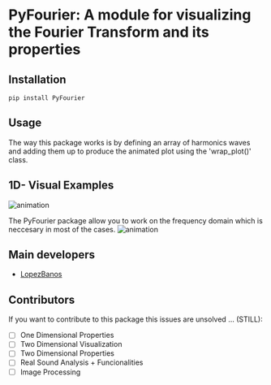 # PyFourier: A module for visualizing the Fourier Transform and its properties




## Installation

```
pip install PyFourier
```
## Usage
The way this package works is by defining an array of harmonics waves and adding them up to produce the animated plot using the 'wrap_plot()' class.

## 1D- Visual Examples

![animation](https://github.com/LopezBanos/PyFourier/blob/master/images/DirectDomain.gif)

The PyFourier package allow you to work on the frequency domain which is neccesary in most of the cases. 
![animation](https://github.com/LopezBanos/PyFourier/blob/master/images/FreqDomain.gif)

## Main developers

- [LopezBanos](https://github.com/LopezBanos)


## Contributors

If you want to contribute to this package this issues are unsolved ... (STILL):

- [ ] One Dimensional Properties
- [ ] Two Dimensional Visualization
- [ ] Two Dimensional Properties
- [ ] Real Sound Analysis + Funcionalities
- [ ] Image Processing

